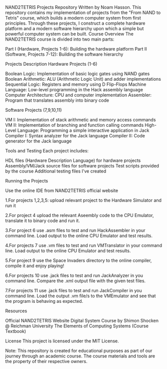 NAND2TETRIS Projects Repository Written by Noam Hasson.
This repository contains my implementation of projects from the "From NAND to Tetris" course, which builds a modern computer system from first principles. Through these projects, I construct a complete hardware platform and a modern software hierarchy upon which a simple but powerful computer system can be built. Course Overview The NAND2TETRIS course is divided into two main parts:

Part I (Hardware, Projects 1-6): Building the hardware platform Part II (Software, Projects 7-12): Building the software hierarchy

Projects Description Hardware Projects (1-6)

Boolean Logic: Implementation of basic logic gates using NAND gates Boolean Arithmetic: ALU (Arithmetic Logic Unit) and adder implementations Sequential Logic: Registers and memory using D Flip-Flops Machine Language: Low-level programming in the Hack assembly language Computer Architecture: CPU and computer implementation Assembler: Program that translates assembly into binary code

Software Projects (7,9,10,11)

VM I: Implementation of stack arithmetic and memory access commands VM II: Implementation of branching and function calling commands High-Level Language: Programming a simple interactive application in Jack Compiler I: Syntax analyzer for the Jack language Compiler II: Code generator for the Jack language

Tools and Testing Each project includes:

HDL files (Hardware Description Language) for hardware projects Assembly/VM/Jack source files for software projects Test scripts provided by the course Additional testing files I've created

Running the Projects

Use the online IDE from NAND2TETRIS official website

1.For projects 1,2,3,5: upload relevant project to the Hardware Simulator and run it

2.For project 4 upload the relevant Aseembly code to the CPU Emulator, translate it to binary code and run it.

3.For project 6 use .asm files to test and run HackAssembler in your command line. Load output to the online CPU Emulator and test results.

4.For projects 7 use .vm files to test and run VMTranslator in your command line. Load output to the online CPU Emulator and test results.

5.For project 9 use the Space Invaders directory to the online compiler, compile it and enjoy playing!

6.For projects 10 use .jack files to test and run JackAnalyzer in you command line. Compare the .xml output file with the given test files.

7.For projects 11 use .jack files to test and run JackCompiler in you command line. Load the output .vm file/s to the VMEmulator and see that the program is behaving as expected.

Resources

Official NAND2TETRIS Website Digital System Course by Shimon Shocken @ Reichman University The Elements of Computing Systems (Course Textbook)

License This project is licensed under the MIT License.

Note: This repository is created for educational purposes as part of our journey through an academic course. The course materials and tools are the property of their respective owners.
